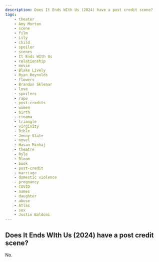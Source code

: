 ```yaml
---
description: Does It Ends WIth Us (2024) have a post credit scene?
tags: 
    - theater
    - Amy Morton
    - scene
    - film
    - Lily
    - child
    - spoiler
    - scenes
    - It Ends WIth Us
    - relationship
    - movie
    - Blake Lively
    - Ryan Reynolds
    - flowers
    - Brandon Sklenar
    - love
    - spoilers
    - rape
    - post-credits
    - women
    - birth
    - cinema
    - triangle
    - virginity
    - Bible
    - Jenny Slate
    - novel
    - Hasan Minhaj
    - theatre
    - Ryle
    - Bloom
    - book
    - post-credit
    - marriage
    - domestic violence
    - pregnancy
    - COVID
    - names
    - daughter
    - abuse
    - Atlas
    - sex
    - Justin Baldoni
---
```


## Does It Ends WIth Us (2024) have a post credit scene?

No.
